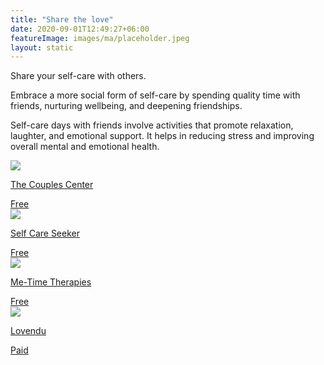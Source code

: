 ```yaml
---
title: "Share the love"
date: 2020-09-01T12:49:27+06:00
featureImage: images/ma/placeholder.jpeg
layout: static
---
```


Share your self-care with others.

Embrace a more social form of self-care by spending quality time with friends, nurturing wellbeing, and deepening friendships.

Self-care days with friends involve activities that promote relaxation, laughter, and emotional support. It helps in reducing stress and improving overall mental and emotional health.

<a class="ma-link" href="https://www.thecouplescenter.org/why-self-care-is-so-important-for-longevity-and-wellness/"><div class="ma-card ma-card-Community"><div class="ma-icon"><img src ="/images/Icon-check - community - opacity.svg"/></div><div class="ma-name"><p>The Couples Center</p></div><div class="ma-paid-text"><span>Free</span></div></div></a><a class="ma-link" href="https://selfcareseeker.com/self-care-ideas-with-friends/"><div class="ma-card ma-card-Community"><div class="ma-icon"><img src ="/images/Icon-check - community - opacity.svg"/></div><div class="ma-name"><p>Self Care Seeker</p></div><div class="ma-paid-text"><span>Free</span></div></div></a><a class="ma-link" href="https://www.me-time-therapy.co.uk/me-time-activities-to-try/"><div class="ma-card ma-card-Community"><div class="ma-icon"><img src ="/images/Icon-check - community - opacity.svg"/></div><div class="ma-name"><p>Me-Time Therapies</p></div><div class="ma-paid-text"><span>Free</span></div></div></a><a class="ma-link" href="https://www.awin1.com/cread.php?awinmid=25994&awinaffid=1198638&ued=https%3A%2F%2Flovendu.co.uk%2F"><div class="ma-card ma-card-Community"><div class="ma-icon"><img src ="/images/Icon-pound - community - opacity.svg"/></div><div class="ma-name"><p>Lovendu</p></div><div class="ma-paid-text"><span>Paid</span></div></div></a>  

<br/><br/>






